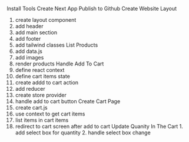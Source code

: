 Install Tools
 Create Next App
 Publish to Github
 Create Website Layout
   1. create layout component
   2. add header
   3. add main section
   4. add footer
   5. add tailwind classes
List Products
   1. add data.js
   2. add images
   3. render products
Handle Add To Cart
   1. define react context
   2. define cart items state
   3. create addd to cart action
   4. add reducer
   5. create store provider
   6. handle add to cart button
Create Cart Page
   1. create cart.js
   2. use context to get cart items
   3. list items in cart items
   4. redirect to cart screen after add to cart
Update Quanity In The Cart
    1. add select box for quantity
    2. handle select box change